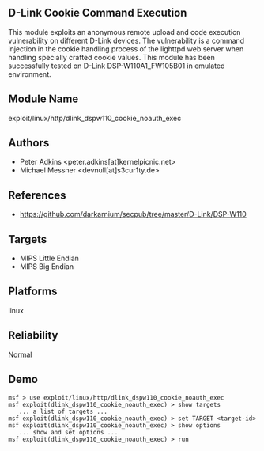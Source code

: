 ## D-Link Cookie Command Execution

This module exploits an anonymous remote upload and code 
execution vulnerability on different D-Link devices. The 
vulnerability is a command injection in the cookie handling 
process of the lighttpd web server when handling specially 
crafted cookie values. This module has been successfully 
tested on D-Link DSP-W110A1_FW105B01 in emulated 
environment.


## Module Name
exploit/linux/http/dlink_dspw110_cookie_noauth_exec

## Authors
* Peter Adkins <peter.adkins[at]kernelpicnic.net>
* Michael Messner <devnull[at]s3cur1ty.de>


## References
* https://github.com/darkarnium/secpub/tree/master/D-Link/DSP-W110



## Targets
* MIPS Little Endian
* MIPS Big Endian


## Platforms
linux

## Reliability
[Normal](https://github.com/rapid7/metasploit-framework/wiki/Exploit-Ranking)

## Demo

```
msf > use exploit/linux/http/dlink_dspw110_cookie_noauth_exec
msf exploit(dlink_dspw110_cookie_noauth_exec) > show targets
   ... a list of targets ...
msf exploit(dlink_dspw110_cookie_noauth_exec) > set TARGET <target-id>
msf exploit(dlink_dspw110_cookie_noauth_exec) > show options
   ... show and set options ...
msf exploit(dlink_dspw110_cookie_noauth_exec) > run
```
    
    